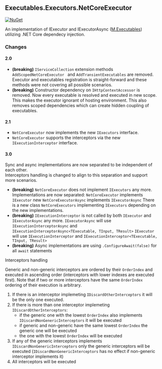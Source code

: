 ## Executables.Executors.NetCoreExecutor  

[![NuGet](https://img.shields.io/nuget/v/M.Executables.Executors.NetCore.svg)](https://www.nuget.org/packages/M.Executables.Executors.NetCore)

An implementation of IExecutor and IExecutorAsync ([M.Executables](https://github.com/petar-m/executables)) utilizing .NET Core dependecy injection.  

### Changes  

#### 2.0  

- **(breaking)** `IServiceCollection` extension methods `AddScopedNetCoreExecutor ` and `AddTransientExecutables` are removed. Executor and executables registration is straight-forward and these methods were not covering all possible scenarios.  
- **(breaking)** Constructor dependency on `IHttpContextAccessor` is removed. Now every executable is resolved and executed in new scope. This makes the executor ignorant of hosting environment. This also removes scoped dependencies which can create hidden coupling of executables.  
#### 2.1 
  - `NetCoreExecutor` now implements the new `IExecutors` interface.
  - `NetCoreExecutor` supports the interceptors via the new `IExecutionInterceptor` interface.


#### 3.0

Sync and async implementations are now separated to be independent of each other.  
Interceptors handling is changed to align to this separation and support more scenarios. 

- **(breaking)** `NetCoreExecutor` does not implement `IExecutors` any more.  
Implementations are now separated:
`NetCoreExecutor` implements `IExecutor`
new `NetCoreExecutorAsync` implements `IExecutorAsync`
There is a new class `NetCoreExecutors` implementing `IExecutors` depending on the new implementations.
- **(breaking)** `IExecutionInterceptor` is not called by both `IExecutor` and `IExecutorAsync` any more.
`IExecutorAsync` will use `IExecutionInterceptorAsync` and `IExecutionInterceptorAsync<TExecutable, TInput, TResult>`
`IExecutor` will use `IExecutionInterceptor` and `IExecutionInterceptor<TExecutable, TInput, TResult>`  
- **(breaking)** Async implementations are using `.ConfigureAwait(false)` for all `await` statements


Interceptors handling

Generic and non-generic interceptors are ordered by their `OrderIndex` and executed in ascending order (interceptors with lower indexes are executed first). Note that if two or more interceptors have the same `OrderIndex` ordering of their execution is arbitrary.

1. If there is an interceptor implemeting `IDiscardOtherInterceptors` it will be the only one executed.
2. If there is more than one interceptor implemeting `IDiscardOtherInterceptors`:
    - if the generic one with the lowest `OrderIndex` also implements  `IDiscardNonGenericInterceptors` it will be executed
    - if generic and non-generic have the same lowest `OrderIndex` the generic one will be executed
    - the one with the lowest `OrderIndex` will be executed
3. If any of the generic interceptors implements `IDiscardNonGenericInterceptors` only the generic interceptors will be executed (`IDiscardNonGenericInterceptors` has no effect if non-generic interceptor implements it)
4. All interceptors will be executed









